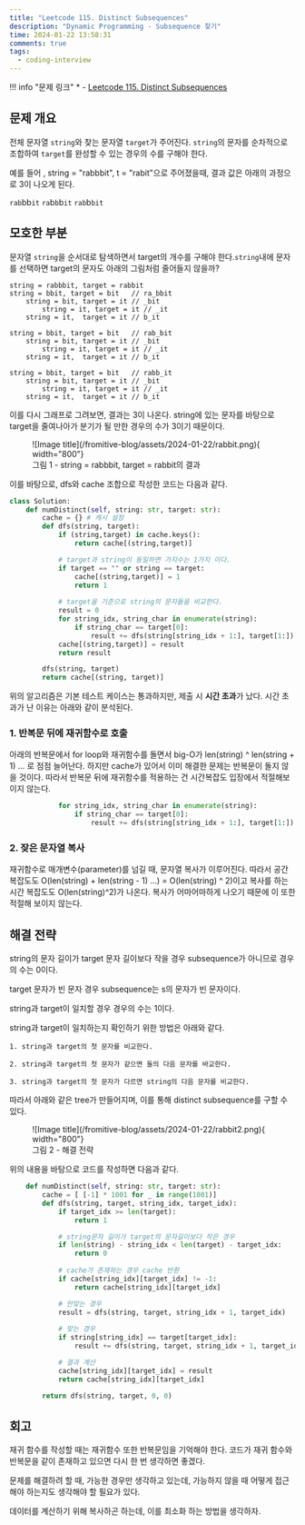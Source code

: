 ```yaml
---
title: "Leetcode 115. Distinct Subsequences"
description: "Dynamic Programming - Subsequence 찾기"
time: 2024-01-22 13:58:31
comments: true
tags:
  - coding-interview
---
```


!!! info "문제 링크"
    * - [Leetcode 115. Distinct Subsequences](https://leetcode.com/problems/distinct-subsequences/description/)

## 문제 개요

전체 문자열 `string`와 찾는 문자열 `target`가 주어진다. `string`의 문자를 순차적으로 조합하여 `target`를 완성할 수 있는 경우의 수를 구해야 한다.

예를 들어 , string = "rabbbit", t = "rabit"으로 주어졌을때, 결과 값은 아래의 과정으로 3이 나오게 된다.

`rab`bb`it`
`ra`b`b`b`it`
`rab`b`bit`

## 모호한 부분

문자열 `string`을 순서대로 탐색하면서 target의 개수를 구해야 한다.`string`내에 문자를 선택하면 target의 문자도 아래의 그림처럼 줄어들지 않을까?

```
string = rabbbit, target = rabbit
string = bbit, target = bit   // ra_bbit
    string = bit, target = it // _bit
        string = it, target = it // _it
    string = it,  target = it // b_it

string = bbit, target = bit   // rab_bit
    string = bit, target = it // _bit
        string = it, target = it // _it
    string = it,  target = it // b_it

string = bbit, target = bit   // rabb_it
    string = bit, target = it // _bit
        string = it, target = it // _it
    string = it,  target = it // b_it
```

이를 다시 그래프로 그려보면, 결과는 3이 나온다. string에 있는 문자를 바탕으로 target을 줄여나아가 분기가 될 만한 경우의 수가 3이기 때문이다.

<figure markdown>
![Image title](/fromitive-blog/assets/2024-01-22/rabbit.png){ width="800"}
<figcaption>그림 1 - string = rabbbit, target = rabbit의 결과</figcaption>
</figure>

이를 바탕으로, dfs와 cache 조합으로 작성한 코드는 다음과 같다.

``` python
class Solution:
    def numDistinct(self, string: str, target: str):
        cache = {} # 캐시 설정
        def dfs(string, target):
            if (string,target) in cache.keys():
                return cache[(string,target)]

            # target과 string이 동일하면 가지수는 1가지 이다.
            if target == "" or string == target:
                cache[(string,target)] = 1
                return 1
            
            # target을 기준으로 string의 문자들을 비교한다.
            result = 0
            for string_idx, string_char in enumerate(string):
                if string_char == target[0]:
                    result += dfs(string[string_idx + 1:], target[1:])
            cache[(string,target)] = result
            return result

        dfs(string, target)
        return cache[(string, target)]
```

위의 알고리즘은 기본 테스트 케이스는 통과하지만, 제출 시 **시간 초과**가 났다. 시간 초과가 난 이유는 아래와 같이 분석된다.

### 1. 반복문 뒤에 재귀함수로 호출

아래의 반복문에서 for loop와 재귀함수를 돌면서 big-O가 len(string) ^ len(string + 1) ... 로 점점 늘어난다. 하지만 cache가 있어서 이미 해결한 문제는 반복문이 돌지 않을 것이다. 따라서 반복문 뒤에 재귀함수를 적용하는 건 시간복잡도 입장에서 적절해보이지 않는다.

``` python hl_lines="1 3"
            for string_idx, string_char in enumerate(string):
                if string_char == target[0]:
                    result += dfs(string[string_idx + 1:], target[1:])
```


### 2. 잦은 문자열 복사

재귀함수로 매개변수(parameter)를 넘길 때, 문자열 복사가 이루어진다. 따라서 공간 복잡도도 O(len(string) + len(string - 1) ...)  =  O(len(string) ^ 2)이고 복사를 하는 시간 복잡도도 O(len(string)^2)가 나온다. 복사가 어마어마하게 나오기 때문에 이 또한 적절해 보이지 않는다.


## 해결 전략

string의 문자 길이가 target 문자 길이보다 작을 경우 subsequence가 아니므로 경우의 수는 0이다.   

target 문자가 빈 문자 경우 subsequence는 s의 문자가 빈 문자이다. 

string과 target이 일치할 경우 경우의 수는 1이다.

string과 target이 일치하는지 확인하기 위한 방법은 아래와 같다.

```
1. string과 target의 첫 문자를 비교한다.

2. string과 target의 첫 문자가 같으면 둘의 다음 문자를 바교한다.

3. string과 target의 첫 문자가 다르면 string의 다음 문자를 비교한다.
```

따라서 아래와 같은 tree가 만들어지며, 이를 통해 distinct subsequence를 구할 수 있다.

<figure markdown>
![Image title](/fromitive-blog/assets/2024-01-22/rabbit2.png){ width="800"}
<figcaption>그림 2 - 해결 전략</figcaption>
</figure>

위의 내용을 바탕으로 코드를 작성하면 다음과 같다. 

``` python
    def numDistinct(self, string: str, target: str):
        cache = [ [-1] * 1001 for _ in range(1001)]
        def dfs(string, target, string_idx, target_idx):
            if target_idx >= len(target):
                return 1

            # string문자 길이가 target의 문자길이보다 작은 경우
            if len(string) - string_idx < len(target) - target_idx:
                return 0
            
            # cache가 존재하는 경우 cache 반환
            if cache[string_idx][target_idx] != -1:
                return cache[string_idx][target_idx]

            # 안맞는 경우
            result = dfs(string, target, string_idx + 1, target_idx)
            
            # 맞는 경우
            if string[string_idx] == target[target_idx]:
                result += dfs(string, target, string_idx + 1, target_idx + 1)

            # 결과 계산
            cache[string_idx][target_idx] = result
            return cache[string_idx][target_idx]

        return dfs(string, target, 0, 0)
```

## 회고

재귀 함수를 작성할 때는 재귀함수 또한 반복문임을 기억해야 한다. 코드가 재귀 함수와 반복문을 같이 존재하고 있으면 다시 한 번 생각하면 좋겠다.   

문제를 해결하려 할 때, 가능한 경우만 생각하고 있는데, 가능하지 않을 때 어떻게 접근해야 하는지도 생각해야 할 필요가 있다.

데이터를 계산하기 위해 복사하곤 하는데, 이를 최소화 하는 방법을 생각하자.




